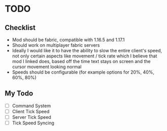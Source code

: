 # TODO

## Checklist

- Mod should be fabric, compatible with 1.16.5 and 1.17.1
- Should work on multiplayer fabric servers
- Ideally I would like it to have the ability to slow the entire client's speed, not only certain aspects like movement / tick rate which I believe that mod I linked does, based off the time text stays on screen and the cursor movement looking normal
- Speeds should be configurable (for example options for 20%, 40%, 60%, 80%)

## My Todo

- [ ] Command System
- [ ] Client Tick Speed
- [ ] Server Tick Speed
- [ ] Tick Speed Syncing